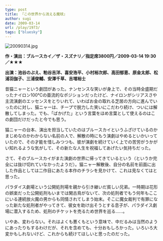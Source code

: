 ```yaml
---
type: post
title: 『この世界から消える魔球』
author: sugi
date: 2009-03-14
url: /play/1973/
tags: ["bluesky"]
---
```

<img alt="20090314.jpg" src="/images/play/20090314.jpg" class="alignleft" />

**作・演出：ブルースカイ／ザ・スズナリ／指定席3800円／2009-03-14 19:30／★★★**

**出演：池谷のぶえ、粕谷吉洋、喜安浩平、小村裕次郎、高田郁恵、原金太郎、松浦羽伽子、三浦俊輔、安澤千草、吉増裕士**

昔猫ニャーという劇団があった。ナンセンスな笑いが身上で、その当時全盛期だったナイロン100℃の亜流的なポジションだったけど、ナイロンがシリアスさや主流演劇のエッセンスをとりいれて、いわばお金の取れる芝居の方向に進んでいったのに対し、猫ニャーは、チープで脱力した笑いにこだわり続け、ついには解散してしまった。でも、「ばかげた」という言葉をほめ言葉として使えるのはこの劇団だけだったと今でも思う。

猫ニャーの台本、演出を担当していたのはブルースカイというふざけているのかまじめなのかわからない名前の人で、解散の時にもう演劇はやめるといかいっていたので、その才能を惜しみつつも、彼が演劇を続けていく上での苦労がうかがい知れるような気がして、その新たな人生を祝福してあげたい気持ちだった。

さて、そのブルースカイがまた演劇の世界に帰ってきているという（というか完全には抜け切れていなかったようだ）。猫ニャー解散後、自分の名前を前面に出した作品としては二作目にあたる本作のチラシを見かけて、これは見なくてはと思った。

パラダイス劇場という公開処刑場を親から引き継いだ貧しい兄弟。一時期は花形の娯楽だった公開処刑もいまでは閑古鳥がないて、次の処刑者でもう何年もここにいる連続放火魔の男からも同情されてしまう始末。そこに魔女裁判で有罪になった新たな処刑者がやってきて、彼女を助け出そうとする息子が、パラダイス劇場に潜入するため、処刑のチケットを売るため世界を巡る......。

いやあ、変わらない。それはよくも悪くもという意味で、中だるみは当然のようにあったりもするわけだが、それを含めても、十分おもしろかった。いろいろ大変かもしれないけど、これからも続けてほしいと思ったのだった。

